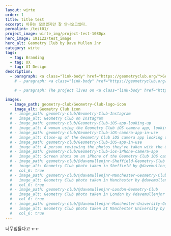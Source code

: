 ```yaml
---
layout: wirte
order: 1
title: title test
excerpt: 이유는 모르겠지만 잘 안나오고있다.
permalink: /test01/
project_image: wirte_img/project-test-1080px
hero_image: 191122/test_image
hero_alt: Geometry Club by Dave Mullen Jnr
category: wirte
tags:
  - tag: Branding
  - tag: UX
  - tag: UI Design
description:
  - paragraph: <a class="link-body" href="https://geometryclub.org/">Geometry Club</a> 한국어가 잘 안나오나?
    # - paragraph: <a class="link-body" href="https://geometryclub.org/">Geometry Club</a> is a series of architecture photographs that are identical in composition, giving us a unique perspective to contrast and compare the differences in form, design, and construction of each facade.

    # - paragraph: The project lives on <a class="link-body" href="https://instagram.com/geometryclub">Instagram</a> where I encourage people to submit their own photos to be featured. I've featured over 150 contributors' photographs, from more than 30 countries.

images:
  - image_path: geometry-club/Geometry-Club-logo-icon
    image_alt: Geometry Club icon
  # - image_path: geometry-club/Geometry-Club-Instagram
  #   image_alt: Geometry Club on Instagram
  # - image_path: geometry-club/Geometry-Club-iOS-app-looking-up
  #   image_alt: A woman using the Geometry Club iOS camera app, looking up at the corner of a building
  # - image_path: geometry-club/Geometry-Club-iOS-camera-app-in-use
  #   image_alt: Close-up of the Geometry Club iOS camera app looking up at architecture
  # - image_path: geometry-club/Geometry-Club-iOS-app-in-use
  #   image_alt: A person reviewing the photos they've taken with the Geometry Club camera app
  # - image_path: geometry-club/Geometry-Club-ios-iPhone-camera-app
  #   image_alt: Screen shots on an iPhone of the Geometry Club iOS camera app
  # - image_path: geometry-club/@davemullenjnr-Sheffield-Geometry-Club
  #   image_alt: Geometry Club photo taken in Sheffield by @davemullenjnr
  #   col_6: true
  # - image_path: geometry-club/@davemullenjnr-Manchester-Geometry-Club
  #   image_alt: Geometry Club photo taken in Manchester by @davemullenjnr
  #   col_6: true
  # - image_path: geometry-club/@davemullenjnr-London-Geometry-Club
  #   image_alt: Geometry Club photo taken in London by @davemullenjnr
  #   col_6: true
  # - image_path: geometry-club/@davemullenjnr-Manchester-University-Geometry-Club
  #   image_alt: Geometry Club photo taken at Manchester University by @davemullenjnr
  #   col_6: true
---
```


너무힘들다고 ㅠㅠ
